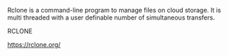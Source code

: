 Rclone is a command-line program to manage files on cloud storage. It is multi threaded with a user definable number of simultaneous transfers.


RCLONE

https://rclone.org/

